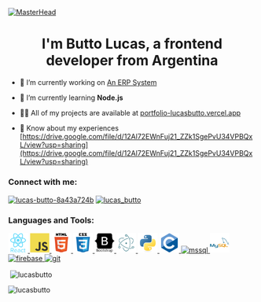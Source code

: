 [![MasterHead](https://lh3.googleusercontent.com/u/0/drive-viewer/AFGJ81oj3r-9AwNxSBY9x5icgv0ZjbJ62u9Kqd9zRHpQuSV3FwZqWPFdOt1nUYCUuxiRzVXUerErzaheLsiH1MNJCaTh1ELw=w2519-h1299)](https://portfolio-lucasbutto.vercel.app/)
<h1 align="center">I'm Butto Lucas, a frontend developer from Argentina</h1>

- 🔭 I’m currently working on [An ERP System](https://github.com/MaxiPepa/bienenstock-corp-web)

- 🌱 I’m currently learning **Node.js**

- 👨‍💻 All of my projects are available at [portfolio-lucasbutto.vercel.app](/Portfolio-Spotify)

- 📄 Know about my experiences [https://drive.google.com/file/d/12Al72EWnFuj21_ZZk1SgePvU34VPBQxL/view?usp=sharing](https://drive.google.com/file/d/12Al72EWnFuj21_ZZk1SgePvU34VPBQxL/view?usp=sharing)

<h3 align="left">Connect with me:</h3>
<p align="left">
<a href="https://linkedin.com/in/lucas-butto-8a43a724b" target="blank"><img align="center" src="https://raw.githubusercontent.com/rahuldkjain/github-profile-readme-generator/master/src/images/icons/Social/linked-in-alt.svg" alt="lucas-butto-8a43a724b" height="30" width="40" /></a>
<a href="https://instagram.com/lucas_butto" target="blank"><img align="center" src="https://raw.githubusercontent.com/rahuldkjain/github-profile-readme-generator/master/src/images/icons/Social/instagram.svg" alt="lucas_butto" height="30" width="40" /></a>
</p>

<h3 align="left">Languages and Tools:</h3>
<p align="left"> 
  <a href="https://reactjs.org/" target="_blank" rel="noreferrer"> 
    <img src="https://raw.githubusercontent.com/devicons/devicon/master/icons/react/react-original-wordmark.svg" alt="react" width="40" height="40"/> 
  </a> 
  <a href="https://developer.mozilla.org/en-US/docs/Web/JavaScript" target="_blank" rel="noreferrer"> 
    <img src="https://raw.githubusercontent.com/devicons/devicon/master/icons/javascript/javascript-original.svg" alt="javascript" width="40" height="40"/> 
  </a>
  <a href="https://www.w3.org/html/" target="_blank" rel="noreferrer"> 
    <img src="https://raw.githubusercontent.com/devicons/devicon/master/icons/html5/html5-original-wordmark.svg" alt="html5" width="40" height="40"/> 
  </a> 
  <a href="https://www.w3schools.com/css/" target="_blank" rel="noreferrer"> 
    <img src="https://raw.githubusercontent.com/devicons/devicon/master/icons/css3/css3-original-wordmark.svg" alt="css3" width="40" height="40"/> 
  </a> 
  <a href="https://getbootstrap.com" target="_blank" rel="noreferrer"> 
    <img src="https://raw.githubusercontent.com/devicons/devicon/master/icons/bootstrap/bootstrap-plain-wordmark.svg" alt="bootstrap" width="40" height="40"/> 
  </a> 
  <a href="https://www.electronjs.org" target="_blank" rel="noreferrer"> 
    <img src="https://raw.githubusercontent.com/devicons/devicon/master/icons/electron/electron-original.svg" alt="electron" width="40" height="40"/> 
  </a> 
  <a href="https://www.python.org" target="_blank" rel="noreferrer"> 
    <img src="https://raw.githubusercontent.com/devicons/devicon/master/icons/python/python-original.svg" alt="python" width="40" height="40"/> 
  </a> 
  <a href="https://www.cprogramming.com/" target="_blank" rel="noreferrer"> 
    <img src="https://raw.githubusercontent.com/devicons/devicon/master/icons/c/c-original.svg" alt="c" width="40" height="40"/> 
  </a> 
  <a href="https://www.microsoft.com/en-us/sql-server" target="_blank" rel="noreferrer"> 
    <img src="https://www.svgrepo.com/show/303229/microsoft-sql-server-logo.svg" alt="mssql" width="40" height="40"/> 
  </a> 
  <a href="https://www.mysql.com/" target="_blank" rel="noreferrer"> 
    <img src="https://raw.githubusercontent.com/devicons/devicon/master/icons/mysql/mysql-original-wordmark.svg" alt="mysql" width="40" height="40"/> 
  </a> 
  <a href="https://firebase.google.com/" target="_blank" rel="noreferrer"> 
    <img src="https://www.vectorlogo.zone/logos/firebase/firebase-icon.svg" alt="firebase" width="40" height="40"/> 
  </a> 
  <a href="https://git-scm.com/" target="_blank" rel="noreferrer"> 
    <img src="https://www.vectorlogo.zone/logos/git-scm/git-scm-icon.svg" alt="git" width="40" height="40"/> 
  </a> 
</p>

<p>&nbsp;<img align="center" src="https://github-readme-stats.vercel.app/api?username=lucasbutto&show_icons=true&locale=en" alt="lucasbutto" /></p>

<p align="left"> <img src="https://komarev.com/ghpvc/?username=lucasbutto&label=Profile%20views&color=0e75b6&style=flat" alt="lucasbutto" /> </p>
